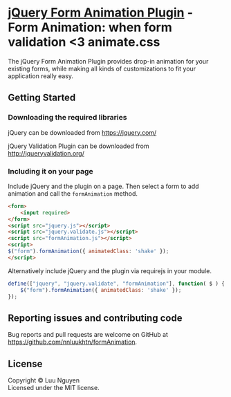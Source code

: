 [jQuery Form Animation Plugin](https://github.com/nnluukhtn/formAnimation) - Form Animation: when form validation <3 animate.css
================================

The jQuery Form Animation Plugin provides drop-in animation for your existing forms, while making all kinds of customizations to fit your application really easy.

## Getting Started

### Downloading the required libraries

jQuery can be downloaded from https://jquery.com/

jQuery Validation Plugin can be downloaded from http://jqueryvalidation.org/

### Including it on your page

Include jQuery and the plugin on a page. Then select a form to add animation and call the `formAnimation` method.

```html
<form>
	<input required>
</form>
<script src="jquery.js"></script>
<script src="jquery.validate.js"></script>
<script src="formAnimation.js"></script>
<script>
$("form").formAnimation({ animatedClass: 'shake' });
</script>
```

Alternatively include jQuery and the plugin via requirejs in your module.

```js
define(["jquery", "jquery.validate", "formAnimation"], function( $ ) {
	$("form").formAnimation({ animatedClass: 'shake' });
});
```

## Reporting issues and contributing code

Bug reports and pull requests are welcome on GitHub at https://github.com/nnluukhtn/formAnimation.

## License
Copyright &copy; Luu Nguyen<br>
Licensed under the MIT license.
